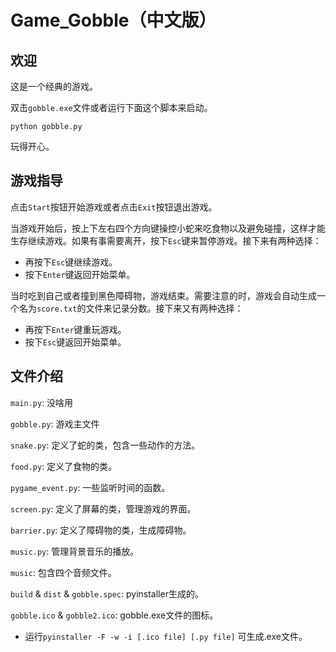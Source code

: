 # Game_Gobble（中文版）

## 欢迎

这是一个经典的游戏。

双击`gobble.exe`文件或者运行下面这个脚本来启动。

`python gobble.py`

玩得开心。

## 游戏指导

点击`Start`按钮开始游戏或者点击`Exit`按钮退出游戏。

当游戏开始后，按上下左右四个方向键操控小蛇来吃食物以及避免碰撞，这样才能生存继续游戏。如果有事需要离开，按下`Esc`键来暂停游戏。接下来有两种选择：

- 再按下`Esc`键继续游戏。
- 按下`Enter`键返回开始菜单。

当时吃到自己或者撞到黑色障碍物，游戏结束。需要注意的时，游戏会自动生成一个名为`score.txt`的文件来记录分数。接下来又有两种选择：

- 再按下`Enter`键重玩游戏。
- 按下`Esc`键返回开始菜单。

## 文件介绍

`main.py`: 没啥用

`gobble.py`: 游戏主文件

`snake.py`: 定义了蛇的类，包含一些动作的方法。

`food.py`: 定义了食物的类。

`pygame_event.py`: 一些监听时间的函数。

`screen.py`: 定义了屏幕的类，管理游戏的界面。

`barrier.py`: 定义了障碍物的类，生成障碍物。

`music.py`: 管理背景音乐的播放。

`music`: 包含四个音频文件。

`build` & `dist` & `gobble.spec`: pyinstaller生成的。

`gobble.ico` & `gobble2.ico`: gobble.exe文件的图标。

- 运行`pyinstaller -F -w -i [.ico file] [.py file]` 可生成.exe文件。